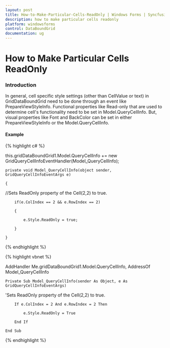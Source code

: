 ```yaml
---
layout: post
title: How-to-Make-Particular-Cells-ReadOnly | Windows Forms | Syncfusion
description: how to make particular cells readonly
platform: windowsforms
control: DataBoundGrid
documentation: ug
---
```


# How to Make Particular Cells ReadOnly

### Introduction

In general, cell specific style settings (other than CellValue or text) in GridDataBoundGrid need to be done through an event like PrepareViewStyleInfo. Functional properties like Read-only that are used to determine cell's functionality need to be set in Model.QueryCellInfo. But, visual properties like Font and BackColor can be set in either PrepareViewStyleInfo or the Model.QueryCellInfo.

#### Example

{% highlight c# %}



this.gridDataBoundGrid1.Model.QueryCellInfo += new GridQueryCellInfoEventHandler(Model_QueryCellInfo);



    private void Model_QueryCellInfo(object sender, GridQueryCellInfoEventArgs e)

    {

//Sets ReadOnly property of the Cell(2,2) to true.

        if(e.ColIndex == 2 && e.RowIndex == 2) 

        { 

            e.Style.ReadOnly = true;

        }

    }

{% endhighlight %}

{% highlight vbnet %}



AddHandler Me.gridDataBoundGrid1.Model.QueryCellInfo, AddressOf Model_QueryCellInfo



    Private Sub Model_QueryCellInfo(sender As Object, e As GridQueryCellInfoEventArgs)



'Sets ReadOnly property of the Cell(2,2) to true.

        If e.ColIndex = 2 And e.RowIndex = 2 Then

            e.Style.ReadOnly = True

        End If

    End Sub

{% endhighlight %}


